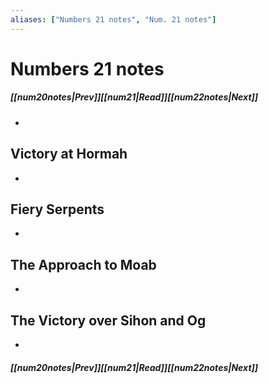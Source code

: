 ```yaml
---
aliases: ["Numbers 21 notes", "Num. 21 notes"]
---
```

# Numbers 21 notes
##### <span class=arrow-left></span>[[num20notes|Prev]]<span class=navigation-separator></span>[[num21|Read]]<span class=navigation-separator></span>[[num22notes|Next]]<span class=arrow-right></span>
- 
## Victory at Hormah
- 
## Fiery Serpents
- 
## The Approach to Moab
- 
## The Victory over Sihon and Og
- 
##### <span class=arrow-left></span>[[num20notes|Prev]]<span class=navigation-separator></span>[[num21|Read]]<span class=navigation-separator></span>[[num22notes|Next]]<span class=arrow-right></span>